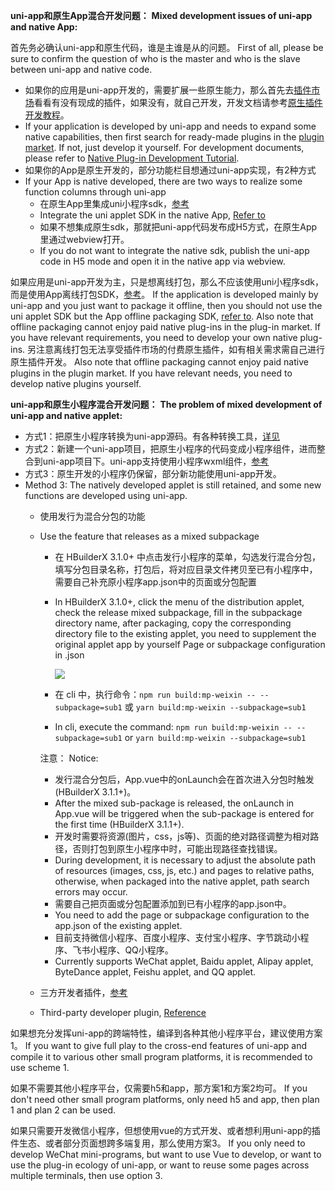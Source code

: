 **uni-app和原生App混合开发问题：** 
**Mixed development issues of uni-app and native App:**

首先务必确认uni-app和原生代码，谁是主谁是从的问题。
First of all, please be sure to confirm the question of who is the master and who is the slave between uni-app and native code.

- 如果你的应用是uni-app开发的，需要扩展一些原生能力，那么首先去[插件市场](https://ext.dcloud.net.cn/)看看有没有现成的插件，如果没有，就自己开发，开发文档请参考[原生插件开发教程](https://nativesupport.dcloud.net.cn/NativePlugin/README)。
- If your application is developed by uni-app and needs to expand some native capabilities, then first search for ready-made plugins in the [plugin market](https://ext.dcloud.net.cn/). If not, just develop it yourself. For development documents, please refer to [Native Plug-in Development Tutorial](https://nativesupport.dcloud.net.cn/NativePlugin/README).
- 如果你的App是原生开发的，部分功能栏目想通过uni-app实现，有2种方式
- If your App is native developed, there are two ways to realize some function columns through uni-app
  * 在原生App里集成uni小程序sdk，[参考](https://nativesupport.dcloud.net.cn/README)
  * Integrate the uni applet SDK in the native App, [Refer to](https://nativesupport.dcloud.net.cn/README)
  * 如果不想集成原生sdk，那就把uni-app代码发布成H5方式，在原生App里通过webview打开。
  * If you do not want to integrate the native sdk, publish the uni-app code in H5 mode and open it in the native app via webview.

如果应用是uni-app开发为主，只是想离线打包，那么不应该使用uni小程序sdk，而是使用App离线打包SDK，[参考](https://nativesupport.dcloud.net.cn/AppDocs/README)。
If the application is developed mainly by uni-app and you just want to package it offline, then you should not use the uni applet SDK but the App offline packaging SDK, [refer to](https://nativesupport.dcloud.net.cn/AppDocs/README). Also note that offline packaging cannot enjoy paid native plug-ins in the plug-in market. If you have relevant requirements, you need to develop your own native plug-ins.
另注意离线打包无法享受插件市场的付费原生插件，如有相关需求需自己进行原生插件开发。
Also note that offline packaging cannot enjoy paid native plugins in the plugin market. If you have relevant needs, you need to develop native plugins yourself.

**uni-app和原生小程序混合开发问题：** 
**The problem of mixed development of uni-app and native applet:**

- 方式1：把原生小程序转换为uni-app源码。有各种转换工具，[详见](translate.md)
- 方式2：新建一个uni-app项目，把原生小程序的代码变成小程序组件，进而整合到uni-app项目下。uni-app支持使用小程序wxml组件，[参考](/tutorial/miniprogram-subject.md#小程序自定义组件支持)
- 方式3：原生开发的小程序仍保留，部分新功能使用uni-app开发。
- Method 3: The natively developed applet is still retained, and some new functions are developed using uni-app.
  * 使用发行为混合分包的功能
  * Use the feature that releases as a mixed subpackage
    + 在 HBuilderX 3.1.0+ 中点击发行小程序的菜单，勾选发行混合分包，填写分包目录名称，打包后，将对应目录文件拷贝至已有小程序中，需要自己补充原小程序app.json中的页面或分包配置
    + In HBuilderX 3.1.0+, click the menu of the distribution applet, check the release mixed subpackage, fill in the subpackage directory name, after packaging, copy the corresponding directory file to the existing applet, you need to supplement the original applet app by yourself Page or subpackage configuration in .json
    
      ![](https://bjetxgzv.cdn.bspapp.com/VKCEYUGU-dc-site/dc4655a0-62e2-11eb-bdc1-8bd33eb6adaa.png)
      
    + 在 cli 中，执行命令：`npm run build:mp-weixin -- --subpackage=sub1` 或 `yarn build:mp-weixin --subpackage=sub1`
    + In cli, execute the command: `npm run build:mp-weixin -- --subpackage=sub1` or `yarn build:mp-weixin --subpackage=sub1`
    
    注意：
    Notice:
  
    * 发行混合分包后，App.vue中的onLaunch会在首次进入分包时触发(HBuilderX 3.1.1+)。
    * After the mixed sub-package is released, the onLaunch in App.vue will be triggered when the sub-package is entered for the first time (HBuilderX 3.1.1+).
    * 开发时需要将资源(图片，css，js等)、页面的绝对路径调整为相对路径，否则打包到原生小程序中时，可能出现路径查找错误。
    * During development, it is necessary to adjust the absolute path of resources (images, css, js, etc.) and pages to relative paths, otherwise, when packaged into the native applet, path search errors may occur.
    * 需要自己把页面或分包配置添加到已有小程序的app.json中。
    * You need to add the page or subpackage configuration to the app.json of the existing applet.
    * 目前支持微信小程序、百度小程序、支付宝小程序、字节跳动小程序、飞书小程序、QQ小程序。
    * Currently supports WeChat applet, Baidu applet, Alipay applet, ByteDance applet, Feishu applet, and QQ applet.

  * 三方开发者插件，[参考](https://ext.dcloud.net.cn/plugin?id=1560)
  * Third-party developer plugin, [Reference](https://ext.dcloud.net.cn/plugin?id=1560)

如果想充分发挥uni-app的跨端特性，编译到各种其他小程序平台，建议使用方案1。
If you want to give full play to the cross-end features of uni-app and compile it to various other small program platforms, it is recommended to use scheme 1.

如果不需要其他小程序平台，仅需要h5和app，那方案1和方案2均可。
If you don't need other small program platforms, only need h5 and app, then plan 1 and plan 2 can be used.

如果只需要开发微信小程序，但想使用vue的方式开发、或者想利用uni-app的插件生态、或者部分页面想跨多端复用，那么使用方案3。
If you only need to develop WeChat mini-programs, but want to use Vue to develop, or want to use the plug-in ecology of uni-app, or want to reuse some pages across multiple terminals, then use option 3.
